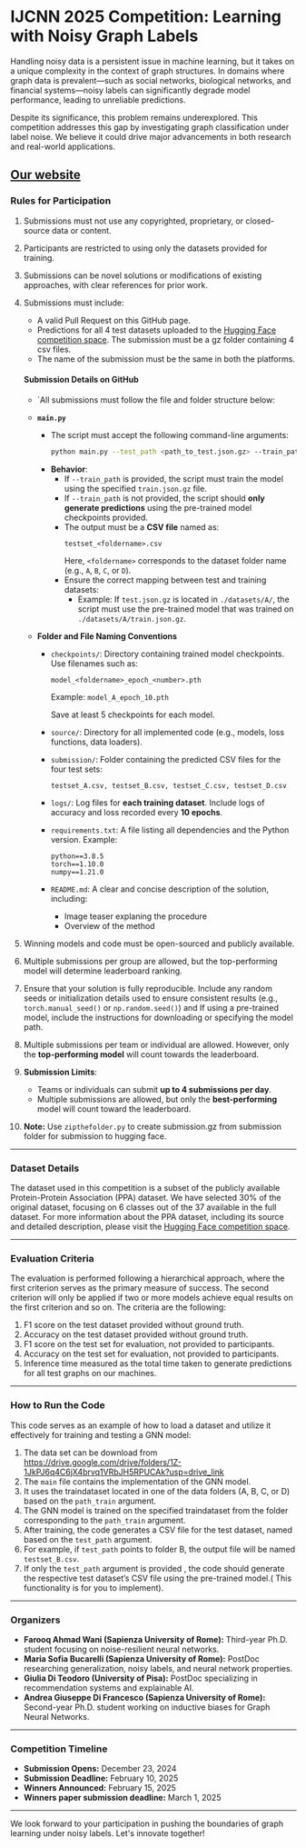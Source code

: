 # IJCNN 2025 Competition: Learning with Noisy Graph Labels
 
Handling noisy data is a persistent issue in machine learning, but it takes on a unique complexity in the context of graph structures. In domains where graph data is prevalent—such as social networks, biological networks, and financial systems—noisy labels can significantly degrade model performance, leading to unreliable predictions.  

Despite its significance, this problem remains underexplored. This competition addresses this gap by investigating graph classification under label noise. We believe it could drive major advancements in both research and real-world applications.

[Our website](https://sites.google.com/view/learning-with-noisy-graph-labe?usp=sharing)
---

### Rules for Participation  

1. Submissions must not use any copyrighted, proprietary, or closed-source data or content.  
2. Participants are restricted to using only the datasets provided for training.  
3. Submissions can be novel solutions or modifications of existing approaches, with clear references for prior work.  
4. Submissions must include:  
   - A valid Pull Request on this GitHub page.  
   - Predictions for all 4 test datasets uploaded to the [Hugging Face competition space](https://huggingface.co/spaces/NoisyGraphLabelsChallenge/LEARNINGWITHNOISYGRAPHLABELS). The submission must be a gz folder containing 4 csv files.
   - The name of the submission must be the same in both the platforms.
   #### Submission Details on GitHub 
   - `All submissions must follow the file and folder structure below:  
   
   - **`main.py`**  
      - The script must accept the following command-line arguments:  
        ```bash
        python main.py --test_path <path_to_test.json.gz> --train_path <optional_path_to_train.json.gz>
        ```
      - **Behavior**:  
        - If `--train_path` is provided, the script must train the model using the specified `train.json.gz` file.  
        - If `--train_path` is not provided, the script should **only generate predictions** using the pre-trained model checkpoints provided.  
        - The output must be a **CSV file** named as:  
          ```
          testset_<foldername>.csv
          ```  
          Here, `<foldername>` corresponds to the dataset folder name (e.g., `A`, `B`, `C`, or `D`).  
        - Ensure the correct mapping between test and training datasets:  
          - Example: If `test.json.gz` is located in `./datasets/A/`, the script must use the pre-trained model that was trained on `./datasets/A/train.json.gz`.  
   
   - **Folder and File Naming Conventions**  
     - `checkpoints/`: Directory containing trained model checkpoints. Use filenames such as:  
       ```
       model_<foldername>_epoch_<number>.pth
       ```
       Example: `model_A_epoch_10.pth` 

       Save at least 5 checkpoints for each model.

     - `source/`: Directory for all implemented code (e.g., models, loss functions, data loaders).  
     - `submission/`: Folder containing the predicted CSV files for the four test sets:  
       ```
       testset_A.csv, testset_B.csv, testset_C.csv, testset_D.csv
       ```  
     - `logs/`: Log files for **each training dataset**. Include logs of accuracy and loss recorded every **10 epochs**.  
     - `requirements.txt`: A file listing all dependencies and the Python version. Example:  
       ```
       python==3.8.5
       torch==1.10.0
       numpy==1.21.0
       ```  
     - `README.md`: A clear and concise description of the solution, including:  
       - Image teaser explaning the procedure
       - Overview of the method 

5. Winning models and code must be open-sourced and publicly available.  
6. Multiple submissions per group are allowed, but the top-performing model will determine leaderboard ranking.
7. Ensure that your solution is fully reproducible. Include any random seeds or initialization details used to ensure consistent results (e.g., `torch.manual_seed()` or `np.random.seed()`) and If using a pre-trained model, include the instructions for downloading or specifying the model path.
8. Multiple submissions per team or individual are allowed. However, only the **top-performing model** will count towards the leaderboard.
9. **Submission Limits**:
   - Teams or individuals can submit **up to 4 submissions per day**. 
   - Multiple submissions are allowed, but only the **best-performing** model will count toward the leaderboard.
10. **Note:** Use `zipthefolder.py` to create submission.gz from submission folder for submission to hugging face.
---

### Dataset Details  

The dataset used in this competition is a subset of the publicly available Protein-Protein Association (PPA) dataset. We have selected 30% of the original dataset, focusing on 6 classes out of the 37 available in the full dataset. For more information about the PPA dataset, including its source and detailed description, please visit the [Hugging Face competition space](https://huggingface.co/spaces/NoisyGraphLabelsChallenge/LEARNINGWITHNOISYGRAPHLABELS).

---

### Evaluation Criteria  

The evaluation is performed following a hierarchical approach, where the first criterion serves as the primary measure of success. The second criterion will only be applied if two or more models achieve equal results on the first criterion and so on. 
The criteria are the following:
1. F1 score on the test dataset provided without ground truth.
2. Accuracy  on the test dataset provided without ground truth.
3. F1 score on the test set for evaluation, not provided to participants.
4. Accuracy on the test set for evaluation, not provided to participants.
5. Inference time measured as the total time taken to generate predictions for all test graphs on our machines.

---

### How to Run the Code  

This code serves as an example of how to load a dataset and utilize it effectively for training and testing a GNN model:
1. The data set can be download from https://drive.google.com/drive/folders/1Z-1JkPJ6q4C6jX4brvq1VRbJH5RPUCAk?usp=drive_link
2. The `main` file contains the implementation of the GNN model.
3. It uses the traindataset located in one of the data folders (A, B, C, or D) based on the `path_train` argument.
4. The GNN model is trained on the specified traindataset from the folder corresponding to the `path_train` argument.
5. After training, the code generates a CSV file for the test dataset, named based on the `test_path` argument.
6. For example, if `test_path` points to folder B, the output file will be named `testset_B.csv`.
7. If only the `test_path` argument is provided , the code should generate the respective test dataset’s CSV file using the pre-trained model.( This functionality is for you to implement).

---

### Organizers  

- **Farooq Ahmad Wani (Sapienza University of Rome):** Third-year Ph.D. student focusing on noise-resilient neural networks.  
- **Maria Sofia Bucarelli (Sapienza University of Rome):** PostDoc researching generalization, noisy labels, and neural network properties.  
- **Giulia Di Teodoro (University of Pisa):** PostDoc specializing in recommendation systems and explainable AI.  
- **Andrea Giuseppe Di Francesco (Sapienza University of Rome):** Second-year Ph.D. student working on inductive biases for Graph Neural Networks.  

---

### Competition Timeline  

- **Submission Opens:** December 23, 2024  
- **Submission Deadline:** February 10, 2025  
- **Winners Announced:** February 15, 2025
- **Winners paper submission deadline:** March 1, 2025

---

We look forward to your participation in pushing the boundaries of graph learning under noisy labels. Let's innovate together!
